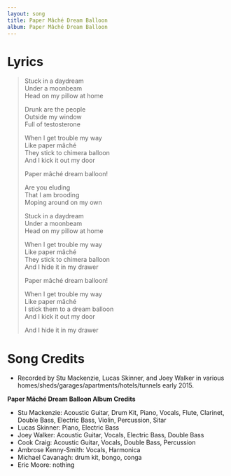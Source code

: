 ```yaml
---
layout: song
title: Paper Mâché Dream Balloon
album: Paper Mâché Dream Balloon
---
```


# Lyrics

> Stuck in a daydream  
> Under a moonbeam  
> Head on my pillow at home  
>  
> Drunk are the people  
> Outside my window  
> Full of testosterone  
>  
> When I get trouble my way  
> Like paper mâché  
> They stick to chimera balloon  
> And I kick it out my door  
>  
> Paper mâché dream balloon!  
>  
> Are you eluding  
> That I am brooding  
> Moping around on my own  
>  
> Stuck in a daydream  
> Under a moonbeam  
> Head on my pillow at home  
>  
> When I get trouble my way  
> Like paper mâché  
> They stick to chimera balloon  
> And I hide it in my drawer  
>  
> Paper mâché dream balloon!  
>  
> When I get trouble my way  
> Like paper mâché  
> I stick them to a dream balloon  
> And I kick it out my door  
>  
> And I hide it in my drawer  

# Song Credits

* Recorded by Stu Mackenzie, Lucas Skinner, and Joey Walker in various homes/sheds/garages/apartments/hotels/tunnels early 2015.

**Paper Mâché Dream Balloon Album Credits**

* Stu Mackenzie: Acoustic Guitar, Drum Kit, Piano, Vocals, Flute, Clarinet, Double Bass, Electric Bass, Violin, Percussion, Sitar
* Lucas Skinner: Piano, Electric Bass
* Joey Walker: Acoustic Guitar, Vocals, Electric Bass, Double Bass
* Cook Craig: Acoustic Guitar, Vocals, Double Bass, Percussion
* Ambrose Kenny-Smith: Vocals, Harmonica
* Michael Cavanagh: drum kit, bongo, conga
* Eric Moore: nothing
